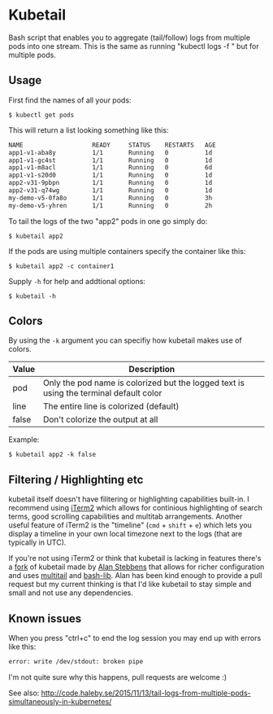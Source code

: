 # Kubetail

Bash script that enables you to aggregate (tail/follow) logs from multiple pods into one stream.
This is the same as running "kubectl logs -f <pod>" but for multiple pods.

## Usage

First find the names of all your pods:

	$ kubectl get pods

This will return a list looking something like this:

```bash
NAME                   READY     STATUS    RESTARTS   AGE
app1-v1-aba8y          1/1       Running   0          1d
app1-v1-gc4st          1/1       Running   0          1d
app1-v1-m8acl  		   1/1       Running   0          6d
app1-v1-s20d0  		   1/1       Running   0          1d
app2-v31-9pbpn         1/1       Running   0          1d
app2-v31-q74wg         1/1       Running   0          1d
my-demo-v5-0fa8o       1/1       Running   0          3h
my-demo-v5-yhren       1/1       Running   0          2h
```

To tail the logs of the two "app2" pods in one go simply do:

	$ kubetail app2

If the pods are using multiple containers specify the container like this:

	$ kubetail app2 -c container1

Supply `-h` for help and addtional options:

	$ kubetail -h

## Colors

By using the `-k` argument you can specifiy how kubetail makes use of colors.

| Value   |     Description  |
|----------|---------------|
| pod | Only the pod name is colorized but the logged text is using the terminal default color |
| line | The entire line is colorized (default) |
| false | Don't colorize the output at all |
   
Example:

	$ kubetail app2 -k false
	
	
## Filtering / Highlighting etc

kubetail itself doesn't have filitering or highlighting capabilities built-in. I recommend using [iTerm2](https://www.iterm2.com/) which allows for continious highlighting of search terms, good scrolling capabilities and multitab arrangements. Another useful feature of iTerm2 is the "timeline" (`cmd` + `shift` + `e`) which lets you display a timeline in your own local timezone next to the logs (that are typically in UTC). 

If you're not using iTerm2 or think that kubetail is lacking in features there's a [fork](https://github.com/aks/kubetail) of kubetail made by [Alan Stebbens](https://github.com/aks) that allows for richer configuration and uses [multitail](https://www.vanheusden.com/multitail/) and [bash-lib](https://github.com/aks/bash-lib). Alan has been kind enough to provide a pull request but my current thinking is that I'd like kubetail to stay simple and small and not use any dependencies.

## Known issues

When you press "ctrl+c" to end the log session you may end up with errors like this:

```bash
error: write /dev/stdout: broken pipe
```

I'm not quite sure why this happens, pull requests are welcome :)

See also: http://code.haleby.se/2015/11/13/tail-logs-from-multiple-pods-simultaneously-in-kubernetes/
